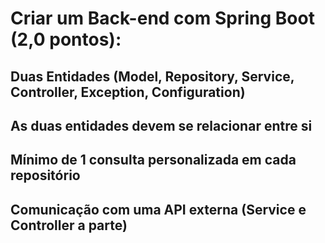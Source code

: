 # Criar um Back-end com Spring Boot (2,0 pontos):

## Duas Entidades (Model, Repository, Service, Controller, Exception, Configuration)
## As duas entidades devem se relacionar entre si
## Mínimo de 1 consulta personalizada em cada repositório
## Comunicação com uma API externa (Service e Controller a parte)

